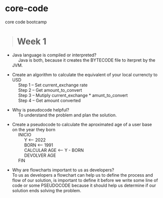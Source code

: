 # core-code
core code bootcamp

> # **Week 1**
- Java language is compiled or interpreted?  
  &nbsp;&nbsp;&nbsp;&nbsp; Java is both, because it creates the BYTECODE file to iterpret by the JVM.  
- Create an algorithm to calculate the equivalent of your local currencty to USD  
  &nbsp;&nbsp;&nbsp;&nbsp; Step 1 – Set current_exchange rate  
  &nbsp;&nbsp;&nbsp;&nbsp; Step 2 – Get amount_to_convert  
  &nbsp;&nbsp;&nbsp;&nbsp; Step 3 – Mutiply current_exchange * amunt_to_convert  
  &nbsp;&nbsp;&nbsp;&nbsp; Step 4 – Get amount converted  
-  Why is pseudocode helpful?  
   &nbsp;&nbsp;&nbsp;&nbsp; To understand the problem and plan the solution.  
   
- Create a pseudocode to calculate the aproximated age of a user base on the year they born  
&nbsp;&nbsp;&nbsp;&nbsp; INICIO  
&nbsp;&nbsp;&nbsp;&nbsp; &nbsp;&nbsp;&nbsp;&nbsp; Y <-- 2022  
&nbsp;&nbsp;&nbsp;&nbsp; &nbsp;&nbsp;&nbsp;&nbsp; BORN <-- 1991  
&nbsp;&nbsp;&nbsp;&nbsp; &nbsp;&nbsp;&nbsp;&nbsp; CALCULAR AGE <-- Y - BORN  
&nbsp;&nbsp;&nbsp;&nbsp; &nbsp;&nbsp;&nbsp;&nbsp; DEVOLVER AGE  
&nbsp;&nbsp;&nbsp;&nbsp; FIN  
- Why are flowcharts important to us as developers?  
  To us as developers a flowchart can help us to define the process and flow of our solution, is important to define it before we write some line of code or some PSEUDOCODE because it should help us determine if our solution ends solving the problem.  
  





